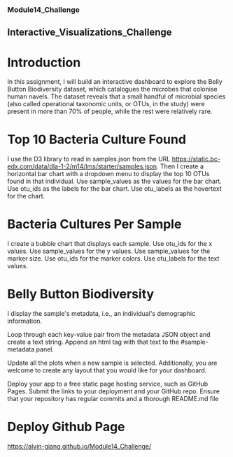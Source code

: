 ### Module14_Challenge

## Interactive_Visualizations_Challenge

# Introduction

In this assignment, I will build an interactive dashboard to explore the Belly Button Biodiversity dataset, which catalogues the microbes that colonise human navels.
The dataset reveals that a small handful of microbial species (also called operational taxonomic units, or OTUs, in the study) were present in more than 70% of people, while the rest were relatively rare.

# Top 10 Bacteria Culture Found

I use the D3 library to read in samples.json from the URL https://static.bc-edx.com/data/dla-1-2/m14/lms/starter/samples.json. Then I create a horizontal bar chart with a dropdown menu to display the top 10 OTUs found in that individual.
    Use sample_values as the values for the bar chart.
    Use otu_ids as the labels for the bar chart.
    Use otu_labels as the hovertext for the chart.

# Bacteria Cultures Per Sample

I create a bubble chart that displays each sample.
    Use otu_ids for the x values.
    Use sample_values for the y values.
    Use sample_values for the marker size.
    Use otu_ids for the marker colors.
    Use otu_labels for the text values.

# Belly Button Biodiversity

I display the sample's metadata, i.e., an individual's demographic information.

Loop through each key-value pair from the metadata JSON object and create a text string.
Append an html tag with that text to the #sample-metadata panel.

Update all the plots when a new sample is selected. Additionally, you are welcome to create any layout that you would like for your dashboard.

Deploy your app to a free static page hosting service, such as GitHub Pages. Submit the links to your deployment and your GitHub repo. Ensure that your repository has regular commits and a thorough README.md file

# Deploy Github Page

https://alvin-giang.github.io/Module14_Challenge/

